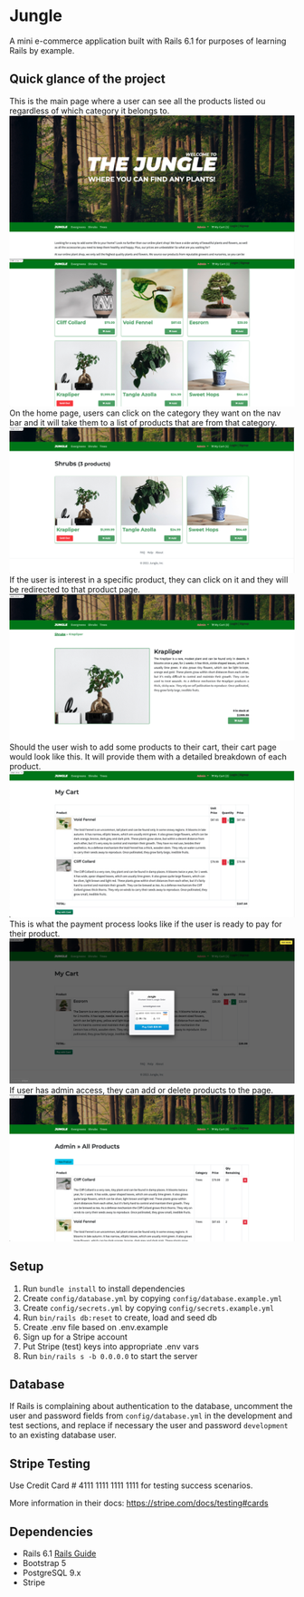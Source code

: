 # Jungle

A mini e-commerce application built with Rails 6.1 for purposes of learning Rails by example.

## Quick glance of the project

This is the main page where a user can see all the products listed ou regardless of which category it belongs to.
!["Screenshot of main page 1"](https://github.com/dinasauur/jungle-rails/blob/master/docs/home-page-1.png?raw=true)
!["Screenshot of main page 2"](https://github.com/dinasauur/jungle-rails/blob/master/docs/home-page-2.png?raw=true)
On the home page, users can click on the category they want on the nav bar and it will take them to a list of products that are from that category.
!["Screenshot of category page"](https://github.com/dinasauur/jungle-rails/blob/master/docs/category-page.png?raw=true)
If the user is interest in a specific product, they can click on it and they will be redirected to that product page.
!["Screenshot of product(:id) page"](https://github.com/dinasauur/jungle-rails/blob/master/docs/show-page.png?raw=true)
Should the user wish to add some products to their cart, their cart page would look like this. It will provide them with a detailed breakdown of each product.
!["Screenshot of confirmation message to delete"](https://github.com/dinasauur/jungle-rails/blob/master/docs/cart-page.png?raw=true)
This is what the payment process looks like if the user is ready to pay for their product.
!["Screenshot of confirmation message to delete"](https://github.com/dinasauur/jungle-rails/blob/master/docs/pay-card-page.png?raw=true)
If user has admin access, they can add or delete products to the page.
!["Screenshot of error messages"](https://github.com/dinasauur/jungle-rails/blob/master/docs/admin-product-page.png?raw=true)

## Setup

1. Run `bundle install` to install dependencies
2. Create `config/database.yml` by copying `config/database.example.yml`
3. Create `config/secrets.yml` by copying `config/secrets.example.yml`
4. Run `bin/rails db:reset` to create, load and seed db
5. Create .env file based on .env.example
6. Sign up for a Stripe account
7. Put Stripe (test) keys into appropriate .env vars
8. Run `bin/rails s -b 0.0.0.0` to start the server

## Database

If Rails is complaining about authentication to the database, uncomment the user and password fields from `config/database.yml` in the development and test sections, and replace if necessary the user and password `development` to an existing database user.

## Stripe Testing

Use Credit Card # 4111 1111 1111 1111 for testing success scenarios.

More information in their docs: <https://stripe.com/docs/testing#cards>

## Dependencies

- Rails 6.1 [Rails Guide](http://guides.rubyonrails.org/v6.1/)
- Bootstrap 5
- PostgreSQL 9.x
- Stripe

## 